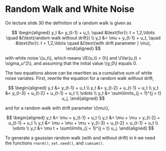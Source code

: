 # Random Walk and White Noise

On lecture slide 30 the definition of a random walk is given as

$$
\begin{aligned}
  y_t &= y_{t-1} + u_t, \quad &\text{for}\: t = 1,2,\ldots \quad &(\text{random walk without drift})  \\ 
  y_t &= \mu + y_{t-1} + u_t, \quad &\text{for}\: t = 1,2,\ldots \quad &(\text{with drift parameter } \mu),
\end{aligned}
$$

with white noise \\(u_t\\), which means \\(E(u_t) = 0\\) and \\(Var(u_t) = \sigma_u^2\\),
and assuming that the initial value \\(y_0\\) equals 0.

The two equations above can be rewritten as a cumulative sum of white noise variates.
First, rewrite the equation for a random walk without drift,

$$
\begin{aligned}
  y_t &= y_{t-1} + u_t \\ 
  y_t &= y_{t-2} + u_{t-1} + u_t \\
  y_t &= y_{t-3} + u_{t-2} +  u_{t-1} + u_t \\
  \vdots \\
  y_t &= \sum\limits_{j = 1}^{j = t} u_j,
\end{aligned}
$$

and for a random walk with drift parameter \\(\mu\\),

$$
\begin{aligned}
  y_t &= \mu + y_{t-1} + u_t \\ 
  y_t &= \mu + \mu + y_{t-2} + u_{t-1} + u_t \\
  y_t &= \mu + \mu + \mu + y_{t-3} + u_{t-2} + u_{t-1} + u_t \\
  \vdots \\
  y_t &= \mu t + \sum\limits_{j = 1}^{j = t} u_j.
\end{aligned}
$$

To generate a gaussian random walk (with and without drift) in `R` we need the functions `rnorm()`, `set.seed()`, and `cumsum()`.
